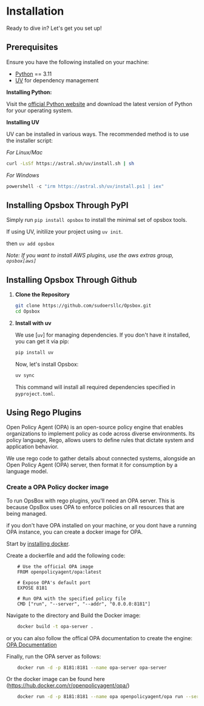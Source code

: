 # Installation

Ready to dive in? Let's get you set up!

## Prerequisites
Ensure you have the following installed on your machine:

- [Python](https://www.python.org/downloads/) == 3.11
- [UV](https://docs.astral.sh/uv/) for dependency management

**Installing Python:**

Visit the [official Python website](https://www.python.org/downloads/) and download the latest version of Python for your operating system.

**Installing UV**

UV can be installed in various ways. The recommended method is to use the installer script:


*For Linux/Mac*

```bash
curl -LsSf https://astral.sh/uv/install.sh | sh
```

*For Windows*
```powershell
powershell -c "irm https://astral.sh/uv/install.ps1 | iex"
```
## Installing Opsbox Through PyPI

Simply run `pip install opsbox` to install the minimal set of opsbox tools.

If using UV, initilize your project using `uv init`.

then `uv add opsbox`

*Note: If you want to install AWS plugins, use the aws extras group, `opsbox[aws]`*

## Installing Opsbox Through Github

1. **Clone the Repository**

    ```bash
    git clone https://github.com/sudoersllc/Opsbox.git
    cd Opsbox
    ```

2. **Install with uv**

    We use [`uv`] for managing dependencies. If you don't have it installed, you can get it via pip:

    ```bash
    pip install uv
    ```



    Now, let's install Opsbox:

    ```bash
    uv sync
    ```

    This command will install all required dependencies specified in `pyproject.toml`.

## Using Rego Plugins
Open Policy Agent (OPA) is an open-source policy engine that enables organizations to implement policy as code across diverse environments. Its policy language, Rego, allows users to define rules that dictate system and application behavior.

We use rego code to gather details about connected systems, alongside an Open Policy Agent (OPA) server, then format it for consumption by a language model.

### Create a OPA Policy docker image
To run OpsBox with rego plugins, you'll need an OPA server. This is because OpsBox uses OPA to enforce policies on all resources that are being managed.

if you don't have OPA installed on your machine, or you dont have a running OPA instance, you can create a docker image for OPA.

Start by [installing docker](https://docs.docker.com/engine/install/).

Create a dockerfile and add the following code:
```docker
    # Use the official OPA image
    FROM openpolicyagent/opa:latest

    # Expose OPA's default port
    EXPOSE 8181

    # Run OPA with the specified policy file
    CMD ["run", "--server", "--addr", "0.0.0.0:8181"]
```


Navigate to the directory and Build the Docker image:
```bash
    docker build -t opa-server .
```
or you can also follow the offical OPA documentation to create the engine: [OPA Documentation](https://www.openpolicyagent.org/docs/latest/)

Finally, run the OPA server as follows:
```bash
    docker run -d -p 8181:8181 --name opa-server opa-server
```

Or the docker image can be found here
(https://hub.docker.com/r/openpolicyagent/opa/)

```bash
    docker run -d -p 8181:8181 --name opa openpolicyagent/opa run --server --addr=0.0.0.0:8181*
```